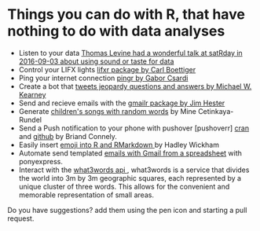 
# Things you can do with R, that have nothing to do with data analyses


- Listen to your data  [Thomas Levine had a wonderful talk at satRday in 2016-09-03 about using sound or taste for data](https://thomaslevine.com/!/data-music/live-music-synthesis-in-r/)
- Control your LIFX lights [lifxr package by Carl Boettiger](https://github.com/cboettig/lifxr)
- Ping your internet connection [pingr by Gabor Csardi](https://github.com/gaborcsardi/pingr)
- Create a bot that [tweets jeopardy questions and answers by Michael W. Kearney](https://github.com/mkearney/jeopboty)
- Send and recieve emails with the [gmailr package by Jim Hester](https://github.com/jimhester/gmailr)
- Generate [children's songs with random words](https://github.com/mine-cetinkaya-rundel/lullabyr) by Mine Cetinkaya-Rundel
- Send a Push notification to your phone with pushover [pushoverr] [cran](https://cran.r-project.org/web/packages/pushoverr/index.html) and [github](https://github.com/briandconnelly/pushoverr) by Briand Connely. 
- Easily insert [emoji into R and RMarkdown ](https://github.com/hadley/emo ) by Hadley Wickham 
- Automate send templated [emails with Gmail from a spreadsheet](https://github.com/ropenscilabs/ponyexpress) with ponyexpress.
- Interact with the [what3words api ](https://github.com/Ironholds/threewords), what3words is a service that divides the world into 3m by 3m geographic squares, each represented by a unique cluster of three words. This allows for the convenient and memorable representation of small areas. 

Do you have suggestions? add them using the pen icon and starting a pull request.
